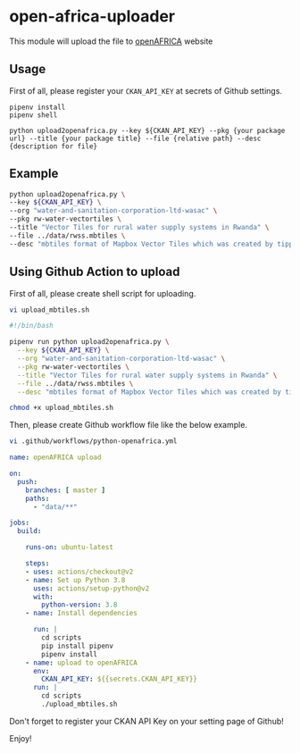# open-africa-uploader
This module will upload the file to [openAFRICA](https://open.africa) website

## Usage

First of all, please register your `CKAN_API_KEY` at secrets of Github settings.

```
pipenv install 
pipenv shell

python upload2openafrica.py --key ${CKAN_API_KEY} --pkg {your package url} --title {your package title} --file {relative path} --desc {description for file}
```

## Example

```bash
python upload2openafrica.py \
--key ${CKAN_API_KEY} \
--org "water-and-sanitation-corporation-ltd-wasac" \
--pkg rw-water-vectortiles \
--title "Vector Tiles for rural water supply systems in Rwanda" \
--file ../data/rwss.mbtiles \
--desc "mbtiles format of Mapbox Vector Tiles which was created by tippecanoe."
```

## Using Github Action to upload

First of all, please create shell script for uploading.

```bash
vi upload_mbtiles.sh
```
```bash
#!/bin/bash

pipenv run python upload2openafrica.py \
  --key ${CKAN_API_KEY} \
  --org "water-and-sanitation-corporation-ltd-wasac" \
  --pkg rw-water-vectortiles \
  --title "Vector Tiles for rural water supply systems in Rwanda" \
  --file ../data/rwss.mbtiles \
  --desc "mbtiles format of Mapbox Vector Tiles which was created by tippecanoe."
```

```bash
chmod +x upload_mbtiles.sh
```

Then, please create Github workflow file like the below example.

```bash
vi .github/workflows/python-openafrica.yml
```

```yaml
name: openAFRICA upload

on:
  push:
    branches: [ master ]
    paths:
      - "data/**"

jobs:
  build:

    runs-on: ubuntu-latest

    steps:
    - uses: actions/checkout@v2
    - name: Set up Python 3.8
      uses: actions/setup-python@v2
      with:
        python-version: 3.8
    - name: Install dependencies

      run: |
        cd scripts
        pip install pipenv
        pipenv install
    - name: upload to openAFRICA
      env:
        CKAN_API_KEY: ${{secrets.CKAN_API_KEY}}
      run: |
        cd scripts
        ./upload_mbtiles.sh
```

Don't forget to register your CKAN API Key on your setting page of Github!

Enjoy!
